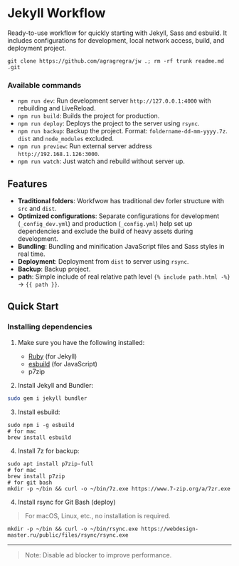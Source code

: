 # Jekyll Workflow

Ready-to-use workflow for quickly starting with Jekyll, Sass and esbuild. It includes configurations for development, local network access, build, and deployment project.

```
git clone https://github.com/agragregra/jw .; rm -rf trunk readme.md .git
```

### Available commands
- ```npm run dev```: Run development server ```http://127.0.0.1:4000``` with rebuilding and LiveReload.
- ```npm run build```: Builds the project for production.
- ```npm run deploy```: Deploys the project to the server using ```rsync```.
- ```npm run backup```: Backup the project. Format: ```foldername-dd-mm-yyyy.7z```. ```dist``` and ```node_modules``` excluded.
- ```npm run preview```: Run external server address ```http://192.168.1.126:3000```.
- ```npm run watch```: Just watch and rebuild without server up.

## Features

- **Traditional folders**: Workfwow has traditional dev forler structure with ```src``` and ```dist```.
- **Optimized configurations**: Separate configurations for development (`_config_dev.yml`) and production (`_config.yml`) help set up dependencies and exclude the build of heavy assets during development.
- **Bundling**: Bundling and minification JavaScript files and Sass styles in real time.
- **Deployment**: Deployment from ```dist``` to server using `rsync`.
- **Backup**: Backup project.
- **path**: Simple include of real relative path level ```{% include path.html -%}``` -> ```{{ path }}```.

## Quick Start

### Installing dependencies

1. Make sure you have the following installed:
   - [Ruby](https://www.ruby-lang.org/) (for Jekyll)
   - [esbuild](https://esbuild.github.io/) (for JavaScript)
   - p7zip

2. Install Jekyll and Bundler:
```bash
sudo gem i jekyll bundler
```

3. Install esbuild:
```
sudo npm i -g esbuild
# for mac
brew install esbuild
```

4. Install 7z for backup:
```
sudo apt install p7zip-full
# for mac
brew install p7zip
# for git bash
mkdir -p ~/bin && curl -o ~/bin/7z.exe https://www.7-zip.org/a/7zr.exe
```

4. Install rsync for Git Bash (deploy)
> For macOS, Linux, etc., no installation is required.
```
mkdir -p ~/bin && curl -o ~/bin/rsync.exe https://webdesign-master.ru/public/files/rsync/rsync.exe
```

---

> Note: Disable ad blocker to improve performance.
